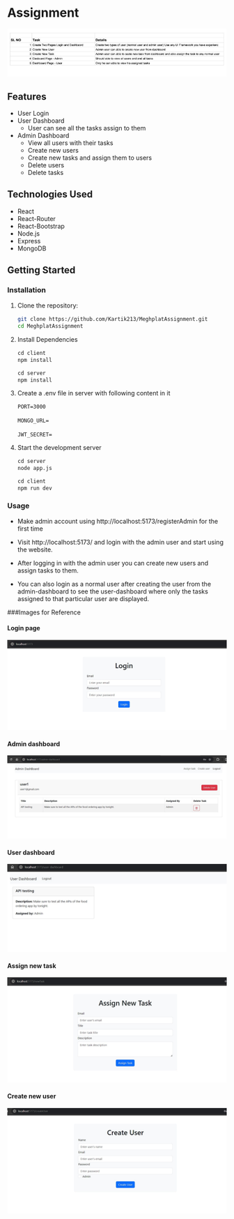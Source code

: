 # Assignment

![Assignment Details](./ImagesforReadme//AssignmentDetails.jpg)

## Features

- User Login
- User Dashboard
  - User can see all the tasks assign to them
- Admin Dashboard
  - View all users with their tasks
  - Create new users
  - Create new tasks and assign them to users
  - Delete users
  - Delete tasks

## Technologies Used

- React
- React-Router
- React-Bootstrap
- Node.js
- Express
- MongoDB

## Getting Started

### Installation

1. Clone the repository:

   ```bash
   git clone https://github.com/Kartik213/MeghplatAssignment.git
   cd MeghplatAssignment
   ```
2. Install Dependencies

    ```
    cd client
    npm install
    ```
    ```
    cd server
    npm install
    ```

3. Create a .env file in server with following content in it
    ```
    PORT=3000
    
    MONGO_URL=
    
    JWT_SECRET=
    ```

4. Start the development server

    ```
    cd server
    node app.js
    ```

    ```
    cd client
    npm run dev
    ```

### Usage

- Make admin account using http://localhost:5173/registerAdmin for the first time

- Visit http://localhost:5173/ and login with the admin user and start using the website.

- After logging in with the admin user you can create new users and assign tasks to them.

- You can also login as a normal user after creating the user from the admin-dashboard to see the user-dashboard where only the tasks assigned to that particular user are displayed.

###Images for Reference

#### Login page
![Login page](./ImagesforReadme/login.jpg)
#### Admin dashboard
![Admin-dashboard](./ImagesforReadme/admin-dashboard.jpg)
#### User dashboard
![User-dashboard](./ImagesforReadme/user-dashboard.jpg)
#### Assign new task
![Assign-task](./ImagesforReadme/assign-task.jpg)
#### Create new user
![create-user](./ImagesforReadme/create-new-user.jpg)
